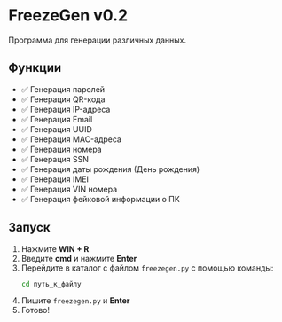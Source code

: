 # **FreezeGen v0.2**

Программа для генерации различных данных.

## **Функции**
- ✅ Генерация паролей
- ✅ Генерация QR-кода
- ✅ Генерация IP-адреса
- ✅ Генерация Email
- ✅ Генерация UUID
- ✅ Генерация MAC-адреса
- ✅ Генерация номера
- ✅ Генерация SSN
- ✅ Генерация даты рождения (День рождения)
- ✅ Генерация IMEI
- ✅ Генерация VIN номера
- ✅ Генерация фейковой информации о ПК

## **Запуск**
1. Нажмите **WIN + R**
2. Введите **cmd** и нажмите **Enter**
3. Перейдите в каталог с файлом `freezegen.py` с помощью команды:
   ```bash
   cd путь_к_файлу
4. Пишите `freezegen.py` и **Enter** 
5. Готово!
